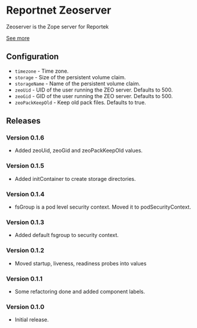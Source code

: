 # Reportnet Zeoserver

Zeoserver is the Zope server for Reportek

[See more](https://github.com/eea/eea.docker.reportek.zeoserver)

## Configuration

- `timezone` - Time zone.
- `storage` - Size of the persistent volume claim.
- `storageName` - Name of the persistent volume claim.
- `zeoUid` - UID of the user running the ZEO server. Defaults to 500.
- `zeoGid` - GID of the user running the ZEO server. Defaults to 500.
- `zeoPackKeepOld` - Keep old pack files. Defaults to true.

## Releases

### Version 0.1.6
- Added zeoUid, zeoGid and zeoPackKeepOld values.

### Version 0.1.5
- Added initContainer to create storage directories.

### Version 0.1.4
- fsGroup is a pod level security context. Moved it to podSecurityContext.

### Version 0.1.3
- Added default fsgroup to security context.

### Version 0.1.2
- Moved startup, liveness, readiness probes into values

### Version 0.1.1
- Some refactoring done and added component labels.

### Version 0.1.0
- Initial release.
